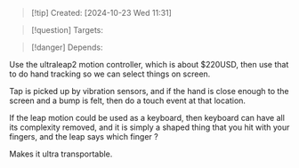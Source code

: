 
>[!tip] Created: [2024-10-23 Wed 11:31]

>[!question] Targets: 

>[!danger] Depends: 

Use the ultraleap2 motion controller, which is about $220USD, then use that to do hand tracking so we can select things on screen.

Tap is picked up by vibration sensors, and if the hand is close enough to the screen and a bump is felt, then do a touch event at that location.

If the leap motion could be used as a keyboard, then keyboard can have all its complexity removed, and it is simply a shaped thing that you hit with your fingers, and the leap says which finger ?

Makes it ultra transportable.
